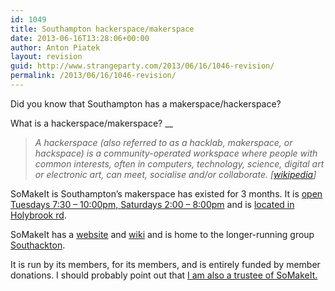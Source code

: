 ```yaml
---
id: 1049
title: Southampton hackerspace/makerspace
date: 2013-06-16T13:28:06+00:00
author: Anton Piatek
layout: revision
guid: http://www.strangeparty.com/2013/06/16/1046-revision/
permalink: /2013/06/16/1046-revision/
---
```

Did you know that Southampton has a makerspace/hackerspace?

What is a hackerspace/makerspace? __

> _A hackerspace (also referred to as a hacklab, makerspace, or hackspace) is a community-operated workspace where people with common interests, often in computers, technology, science, digital art or electronic art, can meet, socialise and/or collaborate. [[wikipedia](https://en.wikipedia.org/wiki/Hackerspace)]_

SoMakeIt is Southampton&#8217;s makerspace has existed for 3 months. It is [open Tuesdays 7:30 &#8211; 10:00pm, Saturdays 2:00 &#8211; 8:00pm](http://www.somakeit.org.uk/contact/) and is [located in Holybrook rd](http://www.somakeit.org.uk/contact/).

SoMakeIt has a [website](http://www.somakeit.org.uk/) and [wiki](https://wiki.somakeit.org.uk/wiki/Main_Page) and is home to the longer-running group [Southackton](http://southackton.org.uk/).

It is run by its members, for its members, and is entirely funded by member donations. I should probably point out that [I am also a trustee of SoMakeIt.](http://www.somakeit.org.uk/trustees/)